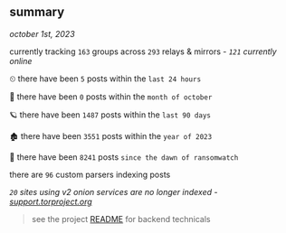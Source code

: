 
## summary
_october 1st, 2023_

currently tracking `163` groups across `293` relays & mirrors - _`121` currently online_

⏲ there have been `5` posts within the `last 24 hours`

🦈 there have been `0` posts within the `month of october`

🪐 there have been `1487` posts within the `last 90 days`

🏚 there have been `3551` posts within the `year of 2023`

🦕 there have been `8241` posts `since the dawn of ransomwatch`

there are `96` custom parsers indexing posts

_`20` sites using v2 onion services are no longer indexed - [support.torproject.org](https://support.torproject.org/onionservices/v2-deprecation/)_

> see the project [README](https://github.com/joshhighet/ransomwatch#ransomwatch--) for backend technicals
